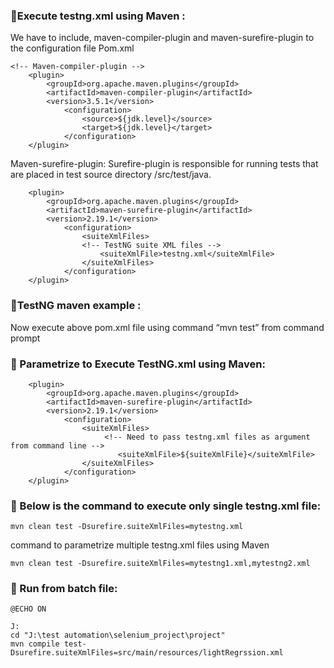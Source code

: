 ### :dart:Execute testng.xml using Maven : <br> 

We have to include, maven-compiler-plugin and maven-surefire-plugin to the configuration file Pom.xml

```
<!-- Maven-compiler-plugin -->
	<plugin>
		<groupId>org.apache.maven.plugins</groupId>
		<artifactId>maven-compiler-plugin</artifactId>
		<version>3.5.1</version>
			<configuration>
				<source>${jdk.level}</source>
				<target>${jdk.level}</target>
			</configuration>
	</plugin>
```
Maven-surefire-plugin: Surefire-plugin is responsible for running tests that are placed in test source directory /src/test/java.
```
	<plugin>
		<groupId>org.apache.maven.plugins</groupId>
		<artifactId>maven-surefire-plugin</artifactId>
		<version>2.19.1</version>
			<configuration>
				<suiteXmlFiles>
				<!-- TestNG suite XML files -->
					<suiteXmlFile>testng.xml</suiteXmlFile>
				</suiteXmlFiles>
			</configuration>
	</plugin>
```
### :dart:TestNG maven example : <br> 
Now execute above pom.xml file using command “mvn test” from command prompt
### :dart: Parametrize to Execute TestNG.xml using Maven: <br> 
```
	<plugin>
		<groupId>org.apache.maven.plugins</groupId>
		<artifactId>maven-surefire-plugin</artifactId>
		<version>2.19.1</version>
			<configuration>
				<suiteXmlFiles>
					 <!-- Need to pass testng.xml files as argument from command line -->
						<suiteXmlFile>${suiteXmlFile}</suiteXmlFile>
				</suiteXmlFiles>
			</configuration>
	</plugin>
```
### :dart: Below is the command to execute only single testng.xml file: <br> 
```
mvn clean test -Dsurefire.suiteXmlFiles=mytestng.xml
```
command to parametrize multiple testng.xml files using Maven
```
mvn clean test -Dsurefire.suiteXmlFiles=mytestng1.xml,mytestng2.xml
```
### :dart: Run from batch file: <br> 
```
@ECHO ON

J:
cd "J:\test automation\selenium_project\project"
mvn compile test-Dsurefire.suiteXmlFiles=src/main/resources/lightRegrssion.xml
```
